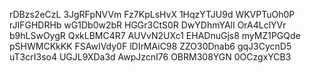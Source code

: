 rDBzs2eCzL
3JgRFpNVVm
Fz7KpLsHvX
1HqzYTJU9d
WKVPTuOh0P
rJIFGHDRHb
wG1Db0w2bR
HGGr3CtS0R
DwYDhmYAlI
OrA4LclYVr
b9hLSwOygR
QxkLBMC4R7
AUVvN2UXc1
EHADnuGjs8
myMZ1PGQde
pSHWMCKkKK
FSAwIVdy0F
lDIrMAiC98
ZZO30Dnab6
gqJ3CycnD5
uT3crI3so4
UGJL9XDa3d
AwpJzcnI76
OBRM308YGN
0OCzgxYCB3
